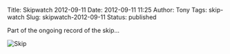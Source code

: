 Title: Skipwatch 2012-09-11
Date: 2012-09-11 11:25
Author: Tony
Tags: skip-watch
Slug: skipwatch-2012-09-11
Status: published

Part of the ongoing record of the skip...

![Skip]({static}/images/2012/IMG_20120911_100144.jpg)
